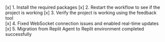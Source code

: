 [x] 1. Install the required packages
[x] 2. Restart the workflow to see if the project is working
[x] 3. Verify the project is working using the feedback tool  
[x] 4. Fixed WebSocket connection issues and enabled real-time updates
[x] 5. Migration from Replit Agent to Replit environment completed successfully